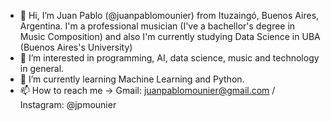 - 👋 Hi, I’m Juan Pablo (@juanpablomounier) from Ituzaingó, Buenos Aires, Argentina. I'm a professional musician (I've a bachellor's degree in Music Composition) and also I'm currently studying Data Science in UBA (Buenos Aires's University)
- 👀 I’m interested in programming, AI, data science, music and technology in general.
- 🌱 I’m currently learning Machine Learning and Python.
- 📫 How to reach me -> Gmail: juanpablomounier@gmail.com / Instagram: @jpmounier

<!---
juanpablomounier/juanpablomounier is a ✨ special ✨ repository because its `README.md` (this file) appears on your GitHub profile.
You can click the Preview link to take a look at your changes.
--->
